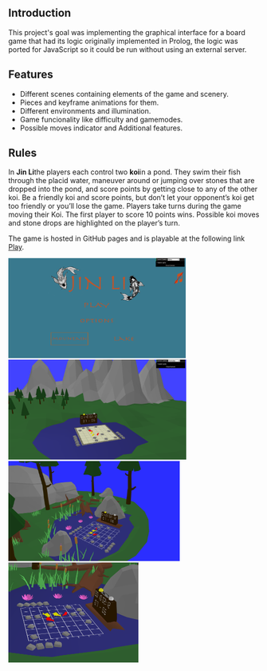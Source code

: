 ## Introduction
This project's goal was implementing the graphical interface for a board game that had its logic originally implemented in Prolog, the logic was ported for JavaScript so it could be run without using an external server. 

## Features
- Different scenes containing elements of the game and scenery.
- Pieces and keyframe animations for them.
- Different environments and illumination.
- Game funcionality like difficulty and gamemodes.
- Possible moves indicator and Additional features.

## Rules
In **Jin Li**the players each control two **koi**in a pond. They swim their fish through the placid water, maneuver around or jumping over stones that are dropped into the pond, and score points by getting close to any of the other koi. Be a friendly koi and score points, but don’t let your opponent’s koi get too friendly or you’ll lose the game. 
Players take turns during the game moving their Koi.  The first player to score 10 points wins. Possible koi moves and stone drops are highlighted on the player’s turn.

The game is hosted in GitHub pages and is playable at the following link [Play](https://murielpinho.github.io/JinLi/src).



 <img src="screenshots/1.png" height="200"> <img src="screenshots/3.png" height="200"> <img src="screenshots/4.png" height="200">  <img src="screenshots/2.png" height="200">
